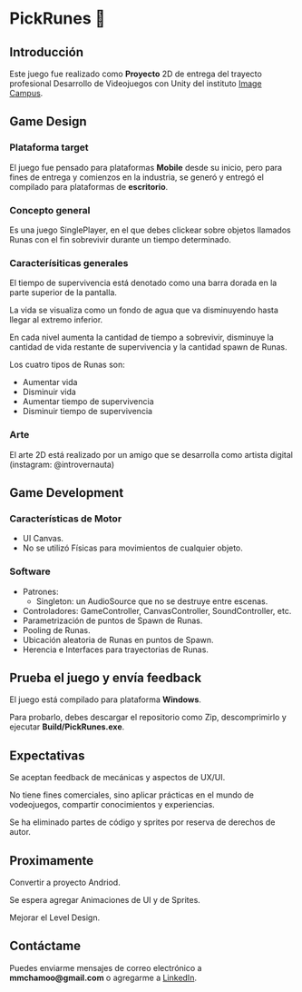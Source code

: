 # PickRunes :pushpin:

## Introducción
Este juego fue realizado como **Proyecto** 2D de entrega del trayecto profesional Desarrollo de Videojuegos con Unity del instituto [Image Campus](https://www.imagecampus.edu.ar).

## Game Design

### Plataforma target
El juego fue pensado para plataformas __Mobile__ desde su inicio, pero para fines de entrega y comienzos en la industria, se generó y entregó el compilado para plataformas de __escritorio__.

### Concepto general
Es una juego SinglePlayer, en el que debes clickear sobre objetos llamados Runas con el fin sobrevivir durante un tiempo determinado. 

### Caracterísiticas generales
El tiempo de supervivencia está denotado como una barra dorada en la parte superior de la pantalla. 

La vida se visualiza como un fondo de agua que va disminuyendo hasta llegar al extremo inferior.

En cada nivel aumenta la cantidad de tiempo a sobrevivir, disminuye la cantidad de vida restante de supervivencia y la cantidad spawn de Runas.

Los cuatro tipos de Runas son:
  - Aumentar vida
  - Disminuir vida
  - Aumentar tiempo de supervivencia
  - Disminuir tiempo de supervivencia

### Arte
El arte 2D está realizado por un amigo que se desarrolla como artista digital (instagram: @introvernauta)

## Game Development

### Características de Motor
- UI Canvas.
- No se utilizó Físicas para movimientos de cualquier objeto.

### Software
- Patrones: 
  - Singleton: un AudioSource que no se destruye entre escenas. 
- Controladores: GameController, CanvasController, SoundController, etc.
- Parametrización de puntos de Spawn de Runas.
- Pooling de Runas.
- Ubicación aleatoria de Runas en puntos de Spawn.
- Herencia e Interfaces para trayectorias de Runas.

## Prueba el juego y envía feedback
El juego está compilado para plataforma __Windows__.

Para probarlo, debes descargar el repositorio como Zip, descomprimirlo y ejecutar __Build/PickRunes.exe__.

## Expectativas
Se aceptan feedback de mecánicas y aspectos de UX/UI.

No tiene fines comerciales, sino aplicar prácticas en el mundo de vodeojuegos, compartir conocimientos y experiencias.

Se ha eliminado partes de código y sprites por reserva de derechos de autor.

## Proximamente
Convertir a proyecto Andriod.

Se espera agregar Animaciones de UI y de Sprites.

Mejorar el Level Design.

## Contáctame
Puedes enviarme mensajes de correo electrónico a __mmchamoo@gmail.com__ o agregarme a [LinkedIn](https://www.linkedin.com/in/mauricio-manuel-chamorro).
